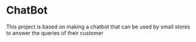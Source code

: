 # ChatBot
This project is based on making a chatbot that can be used by small stores to answer the queries of their customer
